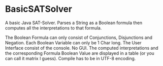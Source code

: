 # BasicSATSolver

A basic Java SAT-Solver. Parses a String as a Boolean formula then computes all the interpretations to that formula.

The Boolean Formula can only consist of Conjunctions, Disjunctions and Negation. Each Boolean Variable can only be 1 Char long. The User Interface consist of the console. No GUI. The computed interpretations and the corresponding Formula Boolean Value are displayed in a table (or you can call it matrix I guess). Compile has to be in UTF-8 encoding.
